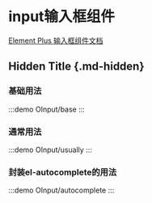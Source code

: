 # input输入框组件

[Element Plus 输入框组件文档](https://element-plus.org/zh-CN/component/input.html)

## Hidden Title {.md-hidden}

### 基础用法

:::demo
OInput/base
:::

### 通常用法

:::demo
OInput/usually
:::

### 封装el-autocomplete的用法

:::demo
OInput/autocomplete
:::

